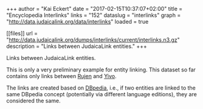 +++
author = "Kai Eckert"
date = "2017-02-15T10:37:07+02:00"
title = "Encyclopedia Interlinks"
links = "152"
dataslug = "interlinks"
graph = "http://data.judaicalink.org/data/interlinks"
loaded = true


[[files]]
	url = "http://data.judaicalink.org/dumps/interlinks/current/interlinks.n3.gz"
	description = "Links between JudaicaLink entities."
+++

Links between JudaicaLink entities.
<!--more-->

This is only a very preliminary example for entity linking. This dataset so far contains only links between [Rujen](/datasets/rujen) and [Yivo](/datasets/yivo).

The links are created based on [DBpedia](http://www.dbpedia.org/), i.e., if two entities are linked to the same DBpedia concept (potentially via different language editions), they are considered the same.
